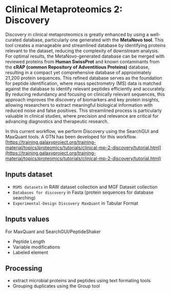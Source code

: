 # Clinical Metaproteomics 2: Discovery

Discovery in clinical metaproteomics is greatly enhanced by using a well-curated database, particularly one generated with the **MetaNovo tool**. This tool creates a manageable and streamlined database by identifying proteins relevant to the dataset, reducing the complexity of downstream analysis. For optimal results, the MetaNovo-generated database can be merged with reviewed proteins from **Human SwissProt** and known contaminants from the **cRAP (common Repository of Adventitious Proteins)** database, resulting in a compact yet comprehensive database of approximately 21,200 protein sequences. This refined database serves as the foundation for peptide identification, where mass spectrometry (MS) data is matched against the database to identify relevant peptides efficiently and accurately. By reducing redundancy and focusing on clinically relevant sequences, this approach improves the discovery of biomarkers and key protein insights, allowing researchers to extract meaningful biological information with reduced noise and false positives. This streamlined process is particularly valuable in clinical studies, where precision and relevance are critical for advancing diagnostics and therapeutic research.

In this current workflow, we perform Discovery using the SearchGUI and MaxQuant tools. A GTN has been developed for this workflow.
[https://training.galaxyproject.org/training-material/topics/proteomics/tutorials/clinical-mp-2-discovery/tutorial.html](https://training.galaxyproject.org/training-material/topics/proteomics/tutorials/clinical-mp-2-discovery/tutorial.html)

## Inputs dataset

- `MSMS datasets` in RAW dataset collection and MGF Dataset collection
- `Databases for discovery` in Fasta (protein sequences for database searching)
- `Experimental-Design Discovery MaxQuant` in Tabular Format 

## Inputs values

For MaxQuant and SearchGUI/PeptideShaker 
- Peptide Length
- Variable modifications
- Labeled element


## Processing

- extract microbial proteins and peptides using text formating tools
- Grouping duplicates using the Group tool
